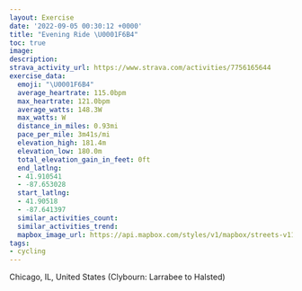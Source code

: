 ```yaml
---
layout: Exercise
date: '2022-09-05 00:30:12 +0000'
title: "Evening Ride \U0001F6B4"
toc: true
image:
description:
strava_activity_url: https://www.strava.com/activities/7756165644
exercise_data:
  emoji: "\U0001F6B4"
  average_heartrate: 115.0bpm
  max_heartrate: 121.0bpm
  average_watts: 148.3W
  max_watts: W
  distance_in_miles: 0.93mi
  pace_per_mile: 3m41s/mi
  elevation_high: 181.4m
  elevation_low: 180.0m
  total_elevation_gain_in_feet: 0ft
  end_latlng:
  - 41.910541
  - -87.653028
  start_latlng:
  - 41.90518
  - -87.641397
  similar_activities_count:
  similar_activities_trend:
  mapbox_image_url: https://api.mapbox.com/styles/v1/mapbox/streets-v11/static/path-5+787af2-1.0(c%7Dw~Fb%7D%7CuOQ%5Eg%40t%40Sb%40q%40t%40SZKDMJWd%40YZKVa%40%5ES%5EAJBNUXUt%40%7B%40xBoAnBKXSPMPSLCHKLKDSb%40I%40%3FJK%60%40%40XCLRECRJ%5CDj%40GJOhA%5BP_%40EQHCIGBBDOJg%40GCTUjAUrBDX%60%40DK%40%3FFn%40%60%40%40FBKIPJCJKB%40CZDR),pin-s-s+e5b22e(-87.64386,41.9069),pin-s-f+89ae00(-87.65128999999999,41.91034)/auto/800x800?access_token=pk.eyJ1Ijoiam9zaGJlY2ttYW4iLCJhIjoiY205eWR2aDd1MWZ6djJrbXc4a3M0bWZleiJ9.XiG9OWkNcZk2QzjJbxLB4A
tags:
- cycling
---
```




Chicago, IL, United States (Clybourn: Larrabee to Halsted)
